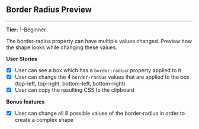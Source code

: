 ## Border Radius Preview

---

**Tier:** 1-Beginner

The border-radius property can have multiple values changed. Preview how the shape looks while changing these values.

**User Stories**

-   [x] User can see a box which has a `border-radius` property applied to it
-   [x] User can change the 4 `border-radius` values that are applied to the box (top-left, top-right, bottom-left, bottom-right)
-   [x] User can copy the resulting CSS to the clipboard

**Bonus features**

-   [x] User can change all 8 possible values of the border-radius in order to create a complex shape